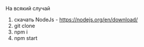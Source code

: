 На всякий случай

1. скачать NodeJs - https://nodejs.org/en/download/
2. git clone
3. npm i
4. npm start 
